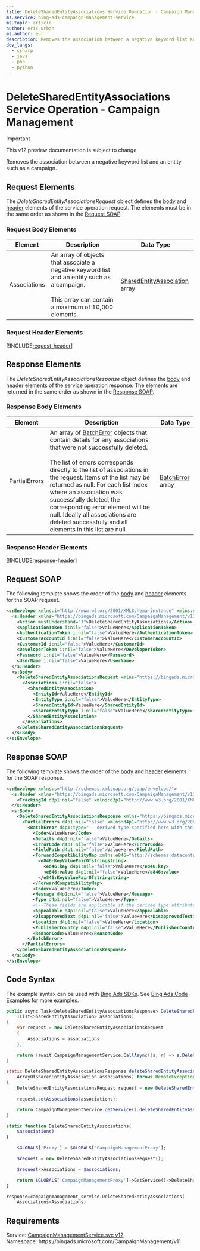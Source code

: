 ```yaml
---
title: DeleteSharedEntityAssociations Service Operation - Campaign Management
ms.service: bing-ads-campaign-management-service
ms.topic: article
author: eric-urban
ms.author: eur
description: Removes the association between a negative keyword list and an entity such as a campaign.
dev_langs: 
  - csharp
  - java
  - php
  - python
---
```

# DeleteSharedEntityAssociations Service Operation - Campaign Management

> [!IMPORTANT]
> This v12 preview documentation is subject to change.

Removes the association between a negative keyword list and an entity such as a campaign.

## <a name="request"></a>Request Elements
The *DeleteSharedEntityAssociationsRequest* object defines the [body](#request-body) and [header](#request-header) elements of the service operation request. The elements must be in the same order as shown in the [Request SOAP](#request-soap). 

### <a name="request-body"></a>Request Body Elements

|Element|Description|Data Type|
|-----------|---------------|-------------|
|<a name="associations"></a>Associations|An array of objects that associate a negative keyword list and an entity such as a campaign.<br /><br />This array can contain a maximum of 10,000 elements.|[SharedEntityAssociation](sharedentityassociation.md) array|

### <a name="request-header"></a>Request Header Elements
[!INCLUDE[request-header](./includes/request-header.md)]

## <a name="response"></a>Response Elements
The *DeleteSharedEntityAssociationsResponse* object defines the [body](#response-body) and [header](#response-header) elements of the service operation response. The elements are returned in the same order as shown in the [Response SOAP](#response-soap).

### <a name="response-body"></a>Response Body Elements

|Element|Description|Data Type|
|-----------|---------------|-------------|
|<a name="partialerrors"></a>PartialErrors|An array of [BatchError](../campaign-management-service/batcherror.md) objects that contain details for any associations that were not successfully deleted.<br /><br />The list of errors corresponds directly to the list of associations in the request. Items of the list may be returned as null. For each list index where an association was successfully deleted, the corresponding error element will be null. Ideally all associations are deleted successfully and all elements in this list are null.|[BatchError](batcherror.md) array|

### <a name="response-header"></a>Response Header Elements
[!INCLUDE[response-header](./includes/response-header.md)]

## <a name="request-soap"></a>Request SOAP
The following template shows the order of the [body](#request-body) and [header](#request-header) elements for the SOAP request.

```xml
<s:Envelope xmlns:i="http://www.w3.org/2001/XMLSchema-instance" xmlns:s="http://schemas.xmlsoap.org/soap/envelope/">
  <s:Header xmlns="https://bingads.microsoft.com/CampaignManagement/v11">
    <Action mustUnderstand="1">DeleteSharedEntityAssociations</Action>
    <ApplicationToken i:nil="false">ValueHere</ApplicationToken>
    <AuthenticationToken i:nil="false">ValueHere</AuthenticationToken>
    <CustomerAccountId i:nil="false">ValueHere</CustomerAccountId>
    <CustomerId i:nil="false">ValueHere</CustomerId>
    <DeveloperToken i:nil="false">ValueHere</DeveloperToken>
    <Password i:nil="false">ValueHere</Password>
    <UserName i:nil="false">ValueHere</UserName>
  </s:Header>
  <s:Body>
    <DeleteSharedEntityAssociationsRequest xmlns="https://bingads.microsoft.com/CampaignManagement/v11">
      <Associations i:nil="false">
        <SharedEntityAssociation>
          <EntityId>ValueHere</EntityId>
          <EntityType i:nil="false">ValueHere</EntityType>
          <SharedEntityId>ValueHere</SharedEntityId>
          <SharedEntityType i:nil="false">ValueHere</SharedEntityType>
        </SharedEntityAssociation>
      </Associations>
    </DeleteSharedEntityAssociationsRequest>
  </s:Body>
</s:Envelope>
```

## <a name="response-soap"></a>Response SOAP
The following template shows the order of the [body](#response-body) and [header](#response-header) elements for the SOAP response.

```xml
<s:Envelope xmlns:s="http://schemas.xmlsoap.org/soap/envelope/">
  <s:Header xmlns="https://bingads.microsoft.com/CampaignManagement/v11">
    <TrackingId d3p1:nil="false" xmlns:d3p1="http://www.w3.org/2001/XMLSchema-instance">ValueHere</TrackingId>
  </s:Header>
  <s:Body>
    <DeleteSharedEntityAssociationsResponse xmlns="https://bingads.microsoft.com/CampaignManagement/v11">
      <PartialErrors d4p1:nil="false" xmlns:d4p1="http://www.w3.org/2001/XMLSchema-instance">
        <BatchError d4p1:type="-- derived type specified here with the appropriate prefix --">
          <Code>ValueHere</Code>
          <Details d4p1:nil="false">ValueHere</Details>
          <ErrorCode d4p1:nil="false">ValueHere</ErrorCode>
          <FieldPath d4p1:nil="false">ValueHere</FieldPath>
          <ForwardCompatibilityMap xmlns:e846="http://schemas.datacontract.org/2004/07/System.Collections.Generic" d4p1:nil="false">
            <e846:KeyValuePairOfstringstring>
              <e846:key d4p1:nil="false">ValueHere</e846:key>
              <e846:value d4p1:nil="false">ValueHere</e846:value>
            </e846:KeyValuePairOfstringstring>
          </ForwardCompatibilityMap>
          <Index>ValueHere</Index>
          <Message d4p1:nil="false">ValueHere</Message>
          <Type d4p1:nil="false">ValueHere</Type>
          <!--These fields are applicable if the derived type attribute is set to EditorialError-->
          <Appealable d4p1:nil="false">ValueHere</Appealable>
          <DisapprovedText d4p1:nil="false">ValueHere</DisapprovedText>
          <Location d4p1:nil="false">ValueHere</Location>
          <PublisherCountry d4p1:nil="false">ValueHere</PublisherCountry>
          <ReasonCode>ValueHere</ReasonCode>
        </BatchError>
      </PartialErrors>
    </DeleteSharedEntityAssociationsResponse>
  </s:Body>
</s:Envelope>
```

## <a name="example"></a>Code Syntax
The example syntax can be used with [Bing Ads SDKs](~/guides/client-libraries.md). See [Bing Ads Code Examples](~/guides/code-examples.md) for more examples.
```csharp
public async Task<DeleteSharedEntityAssociationsResponse> DeleteSharedEntityAssociationsAsync(
	IList<SharedEntityAssociation> associations)
{
	var request = new DeleteSharedEntityAssociationsRequest
	{
		Associations = associations
	};

	return (await CampaignManagementService.CallAsync((s, r) => s.DeleteSharedEntityAssociationsAsync(r), request));
}
```
```java
static DeleteSharedEntityAssociationsResponse deleteSharedEntityAssociations(
	ArrayOfSharedEntityAssociation associations) throws RemoteException, Exception
{
	DeleteSharedEntityAssociationsRequest request = new DeleteSharedEntityAssociationsRequest();

	request.setAssociations(associations);

	return CampaignManagementService.getService().deleteSharedEntityAssociations(request);
}
```
```php
static function DeleteSharedEntityAssociations(
	$associations)
{

	$GLOBALS['Proxy'] = $GLOBALS['CampaignManagementProxy'];

	$request = new DeleteSharedEntityAssociationsRequest();

	$request->Associations = $associations;

	return $GLOBALS['CampaignManagementProxy']->GetService()->DeleteSharedEntityAssociations($request);
}
```
```python
response=campaignmanagement_service.DeleteSharedEntityAssociations(
	Associations=Associations)
```

## Requirements
Service: [CampaignManagementService.svc v12](https://campaign.api.bingads.microsoft.com/Api/Advertiser/CampaignManagement/v11/CampaignManagementService.svc)  
Namespace: https\://bingads.microsoft.com/CampaignManagement/v11  

